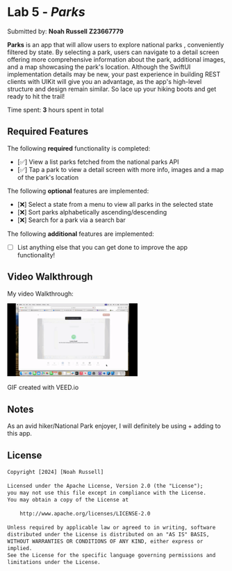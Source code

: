 # Lab 5 - *Parks*

Submitted by: **Noah Russell** **Z23667779**

**Parks** is an app that will allow users to explore national parks , conveniently filtered by state. By selecting a park, users can navigate to a detail screen offering more comprehensive information about the park, additional images, and a map showcasing the park's location. Although the SwiftUI implementation details may be new, your past experience in building REST clients with UIKit will give you an advantage, as the app's high-level structure and design remain similar. So lace up your hiking boots and get ready to hit the trail! 

Time spent: **3** hours spent in total

## Required Features

The following **required** functionality is completed:

- [✅] View a list parks fetched from the national parks API
- [✅] Tap a park to view a detail screen with more info, images and a map of the park's location

 
The following **optional** features are implemented:

- [❌] Select a state from a menu to view all parks in the selected state
- [❌] Sort parks alphabetically ascending/descending
- [❌] Search for a park via a search bar

The following **additional** features are implemented:

- [ ] List anything else that you can get done to improve the app functionality!

## Video Walkthrough

My video Walkthrough:

<img style="max-width:300px;" src="Parks/Lab5.gif">

GIF created with VEED.io

## Notes

As an avid hiker/National Park enjoyer, I will definitely be using + adding to this app.

## License

    Copyright [2024] [Noah Russell]

    Licensed under the Apache License, Version 2.0 (the "License");
    you may not use this file except in compliance with the License.
    You may obtain a copy of the License at

        http://www.apache.org/licenses/LICENSE-2.0

    Unless required by applicable law or agreed to in writing, software
    distributed under the License is distributed on an "AS IS" BASIS,
    WITHOUT WARRANTIES OR CONDITIONS OF ANY KIND, either express or implied.
    See the License for the specific language governing permissions and
    limitations under the License.
